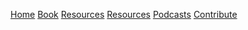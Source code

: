 [Home](/) [Book](/?p=book) [Resources](/?p=resources) [Resources](/?p=resources) [Podcasts](/?p=podcasts) [Contribute](/?p=contribute)
